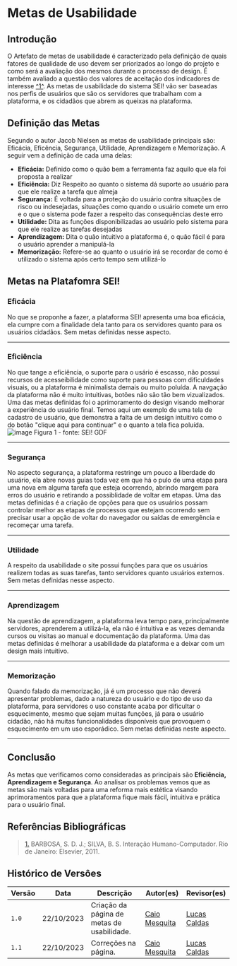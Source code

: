 # Metas de Usabilidade

## Introdução

O Artefato de metas de usabilidade é caracterizado pela definição de quais fatores de qualidade de uso devem ser priorizados ao longo do projeto e como será a avaliação dos mesmos durante o processo de design. É também avaliado a questão dos valores de aceitação dos indicadores de interesse <a id="anchor_1" href="#REF1">^1^</a>.
As metas de usabilidade do sistema SEI! vão ser baseadas nos perfis de usuários que são os servidores que trabalham com a plataforma, e os cidadãos que abrem as queixas na plataforma.
## Definição das Metas
Segundo o autor Jacob Nielsen as metas de usabilidade principais são: Eficácia, Eficência, Segurança, Utilidade, Aprendizagem e Memorização. A seguir vem a definição de cada uma delas:

- **Eficácia:** Definido como o quão bem a ferramenta faz aquilo que ela foi proposta a realizar
- **Eficiência:** Diz Respeito ao quanto o sistema dá suporte ao usuário para que ele realize a tarefa que almeja 
- **Segurança:** É voltada para a proteção do usuário contra situações de risco ou indesejadas, situações como quando o usuário comete um erro e o que o sistema pode fazer a respeito das consequências deste erro
- **Utilidade:** Dita as funções disponibilizadas ao usuário pelo sistema para que ele realize as tarefas desejadas
- **Aprendizagem:** Dita o quão intuitivo a plataforma é, o  quão fácil é para o usuário aprender a manipulá-la
- **Memorização:** Refere-se ao quanto o usuário irá se recordar de como é utilizado o sistema após certo tempo sem utilizá-lo

## Metas na Platafomra SEI!
### Eficácia
No que se proponhe a fazer, a plataforma SEI! apresenta uma boa eficácia, ela cumpre com a finalidade dela tanto para os servidores quanto para os usuários cidadãos. 
Sem metas definidas nesse aspecto.
<hr>

### Eficiência
No que tange a eficiência, o suporte para o usário é escasso, não possui recursos de acesseibilidade como suporte para pessoas com dificuldades visuais, ou a plataforma é minimalista demais ou muito poluída. A navgação da plataforma não é muito intuitivas, botões não são tão bem vizualizados.
Uma das metas definidas foi o aprimoramento do design visando melhorar a experiência do usuário final.
Temos aqui um exemplo de uma tela de cadastro de usuário, que demonstra a falta de um design intuitivo como o do botão "clique aqui para continuar" e o quanto a tela fica poluída.
 <img src="https://github.com/Interacao-Humano-Computador/2023.2-SEI-GDF/assets/96022527/d7b66deb-4dcd-436d-ac20-0ab7087fe4e9" data-origin="https://github.com/Interacao-Humano-Computador/2023.2-SEI-GDF/assets/96022527/d7b66deb-4dcd-436d-ac20-0ab7087fe4e9" alt="image">
 Figura 1 - fonte: SEI! GDF 


<hr>

### Segurança
No aspecto segurança, a plataforma restringe um pouco a liberdade do usuário, ela abre novas guias toda vez em que há o pulo de uma etapa para uma nova em alguma tarefa que esteja ocorrendo, abrindo margem para erros do usuário e retirando a possiblidade de voltar em etapas.
Uma das metas definidas é a criação de opções para que os usuários possam controlar melhor as etapas de processos que estejam ocorrendo sem precisar usar a opção de voltar do navegador ou saídas de emergência e recomeçar uma tarefa.
<hr>

### Utilidade
A respeito da usabilidade o site possui funções para que os usuários realizem todas as suas tarefas, tanto servidores quanto usuários externos. 
Sem metas definidas nesse aspecto.
<hr>

### Aprendizagem
Na questão de aprendizagem, a plataforma leva tempo para, principalmente servidores, aprenderem a utilizá-la, ela não é intuitiva e as vezes demanda cursos ou visitas ao manual e documentação da plataforma. 
Uma das metas definidas é melhorar a usabilidade da plataforma e a deixar com um design mais intuitivo.
<hr>

### Memorização
Quando falado da memorização, já é um processo que não deverá apresentar problemas, dado a natureza do usuário e do tipo de uso da plataforma, para servidores o uso constante acaba por dificultar o esquecimento, mesmo que sejam muitas funções, já para o usuário cidadão, não há muitas funcionalidades disponíveis que provoquem o esquecimento em um uso esporádico.
Sem metas definidas neste aspecto.
<hr>

## Conclusão
As metas que verificamos como consideradas as principais são **Eficiência, Aprendizagem  e Segurança**. Ao analisar os problemas vemos que as metas são mais voltadas para uma reforma mais estética visando aprimoramentos para que a plataforma fique mais fácil, intuitiva e prática para o usuário final. 

## Referências Bibliográficas
> <a id="REF1" href="#anchor_1">1.</a> BARBOSA, S. D. J.; SILVA, B. S. Interação Humano-Computador. Rio de Janeiro: Elsevier, 2011.

## Histórico de Versôes

| Versão | Data       | Descrição                                       | Autor(es)                                                                                     | Revisor(es)                                      |
| ------ | ---------- | ----------------------------------------------- | ------------------------------------------------| ------------------------------------------------ |
| `1.0`  | 22/10/2023 | Criação da página de metas de usabilidade. | [Caio Mesquita](https://github.com/Caiomesvie)  | [Lucas Caldas](https://github.com/lucascaldasb)
| `1.1`  | 22/10/2023 | Correções na página. | [Caio Mesquita](https://github.com/Caiomesvie)  | [Lucas Caldas](https://github.com/lucascaldasb) 
